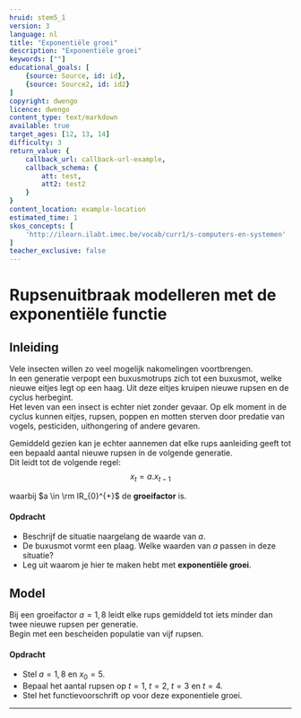 ```yaml
---
hruid: stem5_1
version: 3
language: nl
title: "Exponentiële groei"
description: "Exponentiële groei"
keywords: [""]
educational_goals: [
    {source: Source, id: id}, 
    {source: Source2, id: id2}
]
copyright: dwengo
licence: dwengo
content_type: text/markdown
available: true
target_ages: [12, 13, 14]
difficulty: 3
return_value: {
    callback_url: callback-url-example,
    callback_schema: {
        att: test,
        att2: test2
    }
}
content_location: example-location
estimated_time: 1
skos_concepts: [
    'http://ilearn.ilabt.imec.be/vocab/curr1/s-computers-en-systemen'
]
teacher_exclusive: false
---
```

# Rupsenuitbraak modelleren met de exponentiële functie

## Inleiding
Vele insecten willen zo veel mogelijk nakomelingen voortbrengen. <br>
In een generatie verpopt een buxusmotrups zich tot een buxusmot, welke nieuwe eitjes legt op een haag. Uit deze eitjes kruipen nieuwe rupsen en de cyclus herbegint. <br>
Het leven van een insect is echter niet zonder gevaar. Op elk moment in de cyclus kunnen eitjes, rupsen, poppen en motten sterven door predatie van vogels, pesticiden, uithongering of andere gevaren. 

Gemiddeld gezien kan je echter aannemen dat elke rups aanleiding geeft tot een bepaald aantal nieuwe rupsen in de volgende generatie.<br>
Dit leidt tot de volgende regel: 
$$x_{t} = a . x_{t-1}$$

waarbij $a \in \rm IR_{0}^{+}$ de **groeifactor** is. 

#### Opdracht

-  Beschrijf de situatie naargelang de waarde van $a$.
-  De buxusmot vormt een plaag. Welke waarden van $a$ passen in deze situatie?
-  Leg uit waarom je hier te maken hebt met **exponentiële groei**.

## Model
Bij een groeifactor $a=1,8$ leidt elke rups gemiddeld tot iets minder dan twee nieuwe rupsen per generatie.<br>
Begin met een bescheiden populatie van vijf rupsen.

#### Opdracht
- Stel $a=1,8$ en $x_{0} = 5$.
- Bepaal het aantal rupsen op $t = 1$, $t = 2$, $t = 3$ en $t = 4$.
- Stel het functievoorschrift op voor deze exponentiele groei.

----------------------------
